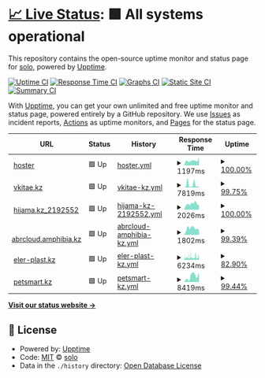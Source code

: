 # [📈 Live Status](https://solo10010.github.io/upptime): <!--live status--> **🟩 All systems operational**

This repository contains the open-source uptime monitor and status page for [solo](https://solo10010.github.io/), powered by [Upptime](https://github.com/upptime/upptime).

[![Uptime CI](https://github.com/solo10010/upptime/workflows/Uptime%20CI/badge.svg)](https://github.com/solo10010/upptime/actions?query=workflow%3A%22Uptime+CI%22)
[![Response Time CI](https://github.com/solo10010/upptime/workflows/Response%20Time%20CI/badge.svg)](https://github.com/solo10010/upptime/actions?query=workflow%3A%22Response+Time+CI%22)
[![Graphs CI](https://github.com/solo10010/upptime/workflows/Graphs%20CI/badge.svg)](https://github.com/solo10010/upptime/actions?query=workflow%3A%22Graphs+CI%22)
[![Static Site CI](https://github.com/solo10010/upptime/workflows/Static%20Site%20CI/badge.svg)](https://github.com/solo10010/upptime/actions?query=workflow%3A%22Static+Site+CI%22)
[![Summary CI](https://github.com/solo10010/upptime/workflows/Summary%20CI/badge.svg)](https://github.com/solo10010/upptime/actions?query=workflow%3A%22Summary+CI%22)

With [Upptime](https://upptime.js.org), you can get your own unlimited and free uptime monitor and status page, powered entirely by a GitHub repository. We use [Issues](https://github.com/solo10010/upptime/issues) as incident reports, [Actions](https://github.com/solo10010/upptime/actions) as uptime monitors, and [Pages](https://solo10010.github.io/upptime) for the status page.

<!--start: status pages-->
<!-- This summary is generated by Upptime (https://github.com/upptime/upptime) -->
<!-- Do not edit this manually, your changes will be overwritten -->
<!-- prettier-ignore -->
| URL | Status | History | Response Time | Uptime |
| --- | ------ | ------- | ------------- | ------ |
| <img alt="" src="https://favicons.githubusercontent.com/hoster.kz" height="13"> [hoster](https://hoster.kz/) | 🟩 Up | [hoster.yml](https://github.com/solo10010/upptime/commits/HEAD/history/hoster.yml) | <details><summary><img alt="Response time graph" src="./graphs/hoster/response-time-week.png" height="20"> 1197ms</summary><br><a href="https://solo10010.github.io/upptime/history/hoster"><img alt="Response time 1400" src="https://img.shields.io/endpoint?url=https%3A%2F%2Fraw.githubusercontent.com%2Fsolo10010%2Fupptime%2FHEAD%2Fapi%2Fhoster%2Fresponse-time.json"></a><br><a href="https://solo10010.github.io/upptime/history/hoster"><img alt="24-hour response time 2008" src="https://img.shields.io/endpoint?url=https%3A%2F%2Fraw.githubusercontent.com%2Fsolo10010%2Fupptime%2FHEAD%2Fapi%2Fhoster%2Fresponse-time-day.json"></a><br><a href="https://solo10010.github.io/upptime/history/hoster"><img alt="7-day response time 1197" src="https://img.shields.io/endpoint?url=https%3A%2F%2Fraw.githubusercontent.com%2Fsolo10010%2Fupptime%2FHEAD%2Fapi%2Fhoster%2Fresponse-time-week.json"></a><br><a href="https://solo10010.github.io/upptime/history/hoster"><img alt="30-day response time 1326" src="https://img.shields.io/endpoint?url=https%3A%2F%2Fraw.githubusercontent.com%2Fsolo10010%2Fupptime%2FHEAD%2Fapi%2Fhoster%2Fresponse-time-month.json"></a><br><a href="https://solo10010.github.io/upptime/history/hoster"><img alt="1-year response time 1400" src="https://img.shields.io/endpoint?url=https%3A%2F%2Fraw.githubusercontent.com%2Fsolo10010%2Fupptime%2FHEAD%2Fapi%2Fhoster%2Fresponse-time-year.json"></a></details> | <details><summary><a href="https://solo10010.github.io/upptime/history/hoster">100.00%</a></summary><a href="https://solo10010.github.io/upptime/history/hoster"><img alt="All-time uptime 99.99%" src="https://img.shields.io/endpoint?url=https%3A%2F%2Fraw.githubusercontent.com%2Fsolo10010%2Fupptime%2FHEAD%2Fapi%2Fhoster%2Fuptime.json"></a><br><a href="https://solo10010.github.io/upptime/history/hoster"><img alt="24-hour uptime 100.00%" src="https://img.shields.io/endpoint?url=https%3A%2F%2Fraw.githubusercontent.com%2Fsolo10010%2Fupptime%2FHEAD%2Fapi%2Fhoster%2Fuptime-day.json"></a><br><a href="https://solo10010.github.io/upptime/history/hoster"><img alt="7-day uptime 100.00%" src="https://img.shields.io/endpoint?url=https%3A%2F%2Fraw.githubusercontent.com%2Fsolo10010%2Fupptime%2FHEAD%2Fapi%2Fhoster%2Fuptime-week.json"></a><br><a href="https://solo10010.github.io/upptime/history/hoster"><img alt="30-day uptime 100.00%" src="https://img.shields.io/endpoint?url=https%3A%2F%2Fraw.githubusercontent.com%2Fsolo10010%2Fupptime%2FHEAD%2Fapi%2Fhoster%2Fuptime-month.json"></a><br><a href="https://solo10010.github.io/upptime/history/hoster"><img alt="1-year uptime 99.99%" src="https://img.shields.io/endpoint?url=https%3A%2F%2Fraw.githubusercontent.com%2Fsolo10010%2Fupptime%2FHEAD%2Fapi%2Fhoster%2Fuptime-year.json"></a></details>
| <img alt="" src="https://favicons.githubusercontent.com/vkitae.kz" height="13"> [vkitae.kz](https://vkitae.kz/) | 🟩 Up | [vkitae-kz.yml](https://github.com/solo10010/upptime/commits/HEAD/history/vkitae-kz.yml) | <details><summary><img alt="Response time graph" src="./graphs/vkitae-kz/response-time-week.png" height="20"> 7819ms</summary><br><a href="https://solo10010.github.io/upptime/history/vkitae-kz"><img alt="Response time 2933" src="https://img.shields.io/endpoint?url=https%3A%2F%2Fraw.githubusercontent.com%2Fsolo10010%2Fupptime%2FHEAD%2Fapi%2Fvkitae-kz%2Fresponse-time.json"></a><br><a href="https://solo10010.github.io/upptime/history/vkitae-kz"><img alt="24-hour response time 1935" src="https://img.shields.io/endpoint?url=https%3A%2F%2Fraw.githubusercontent.com%2Fsolo10010%2Fupptime%2FHEAD%2Fapi%2Fvkitae-kz%2Fresponse-time-day.json"></a><br><a href="https://solo10010.github.io/upptime/history/vkitae-kz"><img alt="7-day response time 7819" src="https://img.shields.io/endpoint?url=https%3A%2F%2Fraw.githubusercontent.com%2Fsolo10010%2Fupptime%2FHEAD%2Fapi%2Fvkitae-kz%2Fresponse-time-week.json"></a><br><a href="https://solo10010.github.io/upptime/history/vkitae-kz"><img alt="30-day response time 3875" src="https://img.shields.io/endpoint?url=https%3A%2F%2Fraw.githubusercontent.com%2Fsolo10010%2Fupptime%2FHEAD%2Fapi%2Fvkitae-kz%2Fresponse-time-month.json"></a><br><a href="https://solo10010.github.io/upptime/history/vkitae-kz"><img alt="1-year response time 2933" src="https://img.shields.io/endpoint?url=https%3A%2F%2Fraw.githubusercontent.com%2Fsolo10010%2Fupptime%2FHEAD%2Fapi%2Fvkitae-kz%2Fresponse-time-year.json"></a></details> | <details><summary><a href="https://solo10010.github.io/upptime/history/vkitae-kz">99.75%</a></summary><a href="https://solo10010.github.io/upptime/history/vkitae-kz"><img alt="All-time uptime 99.88%" src="https://img.shields.io/endpoint?url=https%3A%2F%2Fraw.githubusercontent.com%2Fsolo10010%2Fupptime%2FHEAD%2Fapi%2Fvkitae-kz%2Fuptime.json"></a><br><a href="https://solo10010.github.io/upptime/history/vkitae-kz"><img alt="24-hour uptime 100.00%" src="https://img.shields.io/endpoint?url=https%3A%2F%2Fraw.githubusercontent.com%2Fsolo10010%2Fupptime%2FHEAD%2Fapi%2Fvkitae-kz%2Fuptime-day.json"></a><br><a href="https://solo10010.github.io/upptime/history/vkitae-kz"><img alt="7-day uptime 99.75%" src="https://img.shields.io/endpoint?url=https%3A%2F%2Fraw.githubusercontent.com%2Fsolo10010%2Fupptime%2FHEAD%2Fapi%2Fvkitae-kz%2Fuptime-week.json"></a><br><a href="https://solo10010.github.io/upptime/history/vkitae-kz"><img alt="30-day uptime 99.84%" src="https://img.shields.io/endpoint?url=https%3A%2F%2Fraw.githubusercontent.com%2Fsolo10010%2Fupptime%2FHEAD%2Fapi%2Fvkitae-kz%2Fuptime-month.json"></a><br><a href="https://solo10010.github.io/upptime/history/vkitae-kz"><img alt="1-year uptime 99.88%" src="https://img.shields.io/endpoint?url=https%3A%2F%2Fraw.githubusercontent.com%2Fsolo10010%2Fupptime%2FHEAD%2Fapi%2Fvkitae-kz%2Fuptime-year.json"></a></details>
| <img alt="" src="https://favicons.githubusercontent.com/hijama.kz" height="13"> [hijama.kz_2192552](https://hijama.kz/) | 🟩 Up | [hijama-kz-2192552.yml](https://github.com/solo10010/upptime/commits/HEAD/history/hijama-kz-2192552.yml) | <details><summary><img alt="Response time graph" src="./graphs/hijama-kz-2192552/response-time-week.png" height="20"> 2026ms</summary><br><a href="https://solo10010.github.io/upptime/history/hijama-kz-2192552"><img alt="Response time 2300" src="https://img.shields.io/endpoint?url=https%3A%2F%2Fraw.githubusercontent.com%2Fsolo10010%2Fupptime%2FHEAD%2Fapi%2Fhijama-kz-2192552%2Fresponse-time.json"></a><br><a href="https://solo10010.github.io/upptime/history/hijama-kz-2192552"><img alt="24-hour response time 1548" src="https://img.shields.io/endpoint?url=https%3A%2F%2Fraw.githubusercontent.com%2Fsolo10010%2Fupptime%2FHEAD%2Fapi%2Fhijama-kz-2192552%2Fresponse-time-day.json"></a><br><a href="https://solo10010.github.io/upptime/history/hijama-kz-2192552"><img alt="7-day response time 2026" src="https://img.shields.io/endpoint?url=https%3A%2F%2Fraw.githubusercontent.com%2Fsolo10010%2Fupptime%2FHEAD%2Fapi%2Fhijama-kz-2192552%2Fresponse-time-week.json"></a><br><a href="https://solo10010.github.io/upptime/history/hijama-kz-2192552"><img alt="30-day response time 2109" src="https://img.shields.io/endpoint?url=https%3A%2F%2Fraw.githubusercontent.com%2Fsolo10010%2Fupptime%2FHEAD%2Fapi%2Fhijama-kz-2192552%2Fresponse-time-month.json"></a><br><a href="https://solo10010.github.io/upptime/history/hijama-kz-2192552"><img alt="1-year response time 2300" src="https://img.shields.io/endpoint?url=https%3A%2F%2Fraw.githubusercontent.com%2Fsolo10010%2Fupptime%2FHEAD%2Fapi%2Fhijama-kz-2192552%2Fresponse-time-year.json"></a></details> | <details><summary><a href="https://solo10010.github.io/upptime/history/hijama-kz-2192552">100.00%</a></summary><a href="https://solo10010.github.io/upptime/history/hijama-kz-2192552"><img alt="All-time uptime 99.74%" src="https://img.shields.io/endpoint?url=https%3A%2F%2Fraw.githubusercontent.com%2Fsolo10010%2Fupptime%2FHEAD%2Fapi%2Fhijama-kz-2192552%2Fuptime.json"></a><br><a href="https://solo10010.github.io/upptime/history/hijama-kz-2192552"><img alt="24-hour uptime 100.00%" src="https://img.shields.io/endpoint?url=https%3A%2F%2Fraw.githubusercontent.com%2Fsolo10010%2Fupptime%2FHEAD%2Fapi%2Fhijama-kz-2192552%2Fuptime-day.json"></a><br><a href="https://solo10010.github.io/upptime/history/hijama-kz-2192552"><img alt="7-day uptime 100.00%" src="https://img.shields.io/endpoint?url=https%3A%2F%2Fraw.githubusercontent.com%2Fsolo10010%2Fupptime%2FHEAD%2Fapi%2Fhijama-kz-2192552%2Fuptime-week.json"></a><br><a href="https://solo10010.github.io/upptime/history/hijama-kz-2192552"><img alt="30-day uptime 100.00%" src="https://img.shields.io/endpoint?url=https%3A%2F%2Fraw.githubusercontent.com%2Fsolo10010%2Fupptime%2FHEAD%2Fapi%2Fhijama-kz-2192552%2Fuptime-month.json"></a><br><a href="https://solo10010.github.io/upptime/history/hijama-kz-2192552"><img alt="1-year uptime 99.74%" src="https://img.shields.io/endpoint?url=https%3A%2F%2Fraw.githubusercontent.com%2Fsolo10010%2Fupptime%2FHEAD%2Fapi%2Fhijama-kz-2192552%2Fuptime-year.json"></a></details>
| <img alt="" src="https://favicons.githubusercontent.com/abrcloud.amphibia.kz" height="13"> [abrcloud.amphibia.kz](https://abrcloud.amphibia.kz/) | 🟩 Up | [abrcloud-amphibia-kz.yml](https://github.com/solo10010/upptime/commits/HEAD/history/abrcloud-amphibia-kz.yml) | <details><summary><img alt="Response time graph" src="./graphs/abrcloud-amphibia-kz/response-time-week.png" height="20"> 1802ms</summary><br><a href="https://solo10010.github.io/upptime/history/abrcloud-amphibia-kz"><img alt="Response time 1929" src="https://img.shields.io/endpoint?url=https%3A%2F%2Fraw.githubusercontent.com%2Fsolo10010%2Fupptime%2FHEAD%2Fapi%2Fabrcloud-amphibia-kz%2Fresponse-time.json"></a><br><a href="https://solo10010.github.io/upptime/history/abrcloud-amphibia-kz"><img alt="24-hour response time 1659" src="https://img.shields.io/endpoint?url=https%3A%2F%2Fraw.githubusercontent.com%2Fsolo10010%2Fupptime%2FHEAD%2Fapi%2Fabrcloud-amphibia-kz%2Fresponse-time-day.json"></a><br><a href="https://solo10010.github.io/upptime/history/abrcloud-amphibia-kz"><img alt="7-day response time 1802" src="https://img.shields.io/endpoint?url=https%3A%2F%2Fraw.githubusercontent.com%2Fsolo10010%2Fupptime%2FHEAD%2Fapi%2Fabrcloud-amphibia-kz%2Fresponse-time-week.json"></a><br><a href="https://solo10010.github.io/upptime/history/abrcloud-amphibia-kz"><img alt="30-day response time 1949" src="https://img.shields.io/endpoint?url=https%3A%2F%2Fraw.githubusercontent.com%2Fsolo10010%2Fupptime%2FHEAD%2Fapi%2Fabrcloud-amphibia-kz%2Fresponse-time-month.json"></a><br><a href="https://solo10010.github.io/upptime/history/abrcloud-amphibia-kz"><img alt="1-year response time 1929" src="https://img.shields.io/endpoint?url=https%3A%2F%2Fraw.githubusercontent.com%2Fsolo10010%2Fupptime%2FHEAD%2Fapi%2Fabrcloud-amphibia-kz%2Fresponse-time-year.json"></a></details> | <details><summary><a href="https://solo10010.github.io/upptime/history/abrcloud-amphibia-kz">99.39%</a></summary><a href="https://solo10010.github.io/upptime/history/abrcloud-amphibia-kz"><img alt="All-time uptime 99.63%" src="https://img.shields.io/endpoint?url=https%3A%2F%2Fraw.githubusercontent.com%2Fsolo10010%2Fupptime%2FHEAD%2Fapi%2Fabrcloud-amphibia-kz%2Fuptime.json"></a><br><a href="https://solo10010.github.io/upptime/history/abrcloud-amphibia-kz"><img alt="24-hour uptime 95.70%" src="https://img.shields.io/endpoint?url=https%3A%2F%2Fraw.githubusercontent.com%2Fsolo10010%2Fupptime%2FHEAD%2Fapi%2Fabrcloud-amphibia-kz%2Fuptime-day.json"></a><br><a href="https://solo10010.github.io/upptime/history/abrcloud-amphibia-kz"><img alt="7-day uptime 99.39%" src="https://img.shields.io/endpoint?url=https%3A%2F%2Fraw.githubusercontent.com%2Fsolo10010%2Fupptime%2FHEAD%2Fapi%2Fabrcloud-amphibia-kz%2Fuptime-week.json"></a><br><a href="https://solo10010.github.io/upptime/history/abrcloud-amphibia-kz"><img alt="30-day uptime 99.42%" src="https://img.shields.io/endpoint?url=https%3A%2F%2Fraw.githubusercontent.com%2Fsolo10010%2Fupptime%2FHEAD%2Fapi%2Fabrcloud-amphibia-kz%2Fuptime-month.json"></a><br><a href="https://solo10010.github.io/upptime/history/abrcloud-amphibia-kz"><img alt="1-year uptime 99.63%" src="https://img.shields.io/endpoint?url=https%3A%2F%2Fraw.githubusercontent.com%2Fsolo10010%2Fupptime%2FHEAD%2Fapi%2Fabrcloud-amphibia-kz%2Fuptime-year.json"></a></details>
| <img alt="" src="https://favicons.githubusercontent.com/eler-plast.kz" height="13"> [eler-plast.kz](https://eler-plast.kz/) | 🟩 Up | [eler-plast-kz.yml](https://github.com/solo10010/upptime/commits/HEAD/history/eler-plast-kz.yml) | <details><summary><img alt="Response time graph" src="./graphs/eler-plast-kz/response-time-week.png" height="20"> 6234ms</summary><br><a href="https://solo10010.github.io/upptime/history/eler-plast-kz"><img alt="Response time 5453" src="https://img.shields.io/endpoint?url=https%3A%2F%2Fraw.githubusercontent.com%2Fsolo10010%2Fupptime%2FHEAD%2Fapi%2Feler-plast-kz%2Fresponse-time.json"></a><br><a href="https://solo10010.github.io/upptime/history/eler-plast-kz"><img alt="24-hour response time 6499" src="https://img.shields.io/endpoint?url=https%3A%2F%2Fraw.githubusercontent.com%2Fsolo10010%2Fupptime%2FHEAD%2Fapi%2Feler-plast-kz%2Fresponse-time-day.json"></a><br><a href="https://solo10010.github.io/upptime/history/eler-plast-kz"><img alt="7-day response time 6234" src="https://img.shields.io/endpoint?url=https%3A%2F%2Fraw.githubusercontent.com%2Fsolo10010%2Fupptime%2FHEAD%2Fapi%2Feler-plast-kz%2Fresponse-time-week.json"></a><br><a href="https://solo10010.github.io/upptime/history/eler-plast-kz"><img alt="30-day response time 5832" src="https://img.shields.io/endpoint?url=https%3A%2F%2Fraw.githubusercontent.com%2Fsolo10010%2Fupptime%2FHEAD%2Fapi%2Feler-plast-kz%2Fresponse-time-month.json"></a><br><a href="https://solo10010.github.io/upptime/history/eler-plast-kz"><img alt="1-year response time 5453" src="https://img.shields.io/endpoint?url=https%3A%2F%2Fraw.githubusercontent.com%2Fsolo10010%2Fupptime%2FHEAD%2Fapi%2Feler-plast-kz%2Fresponse-time-year.json"></a></details> | <details><summary><a href="https://solo10010.github.io/upptime/history/eler-plast-kz">82.90%</a></summary><a href="https://solo10010.github.io/upptime/history/eler-plast-kz"><img alt="All-time uptime 97.02%" src="https://img.shields.io/endpoint?url=https%3A%2F%2Fraw.githubusercontent.com%2Fsolo10010%2Fupptime%2FHEAD%2Fapi%2Feler-plast-kz%2Fuptime.json"></a><br><a href="https://solo10010.github.io/upptime/history/eler-plast-kz"><img alt="24-hour uptime 80.27%" src="https://img.shields.io/endpoint?url=https%3A%2F%2Fraw.githubusercontent.com%2Fsolo10010%2Fupptime%2FHEAD%2Fapi%2Feler-plast-kz%2Fuptime-day.json"></a><br><a href="https://solo10010.github.io/upptime/history/eler-plast-kz"><img alt="7-day uptime 82.90%" src="https://img.shields.io/endpoint?url=https%3A%2F%2Fraw.githubusercontent.com%2Fsolo10010%2Fupptime%2FHEAD%2Fapi%2Feler-plast-kz%2Fuptime-week.json"></a><br><a href="https://solo10010.github.io/upptime/history/eler-plast-kz"><img alt="30-day uptime 94.79%" src="https://img.shields.io/endpoint?url=https%3A%2F%2Fraw.githubusercontent.com%2Fsolo10010%2Fupptime%2FHEAD%2Fapi%2Feler-plast-kz%2Fuptime-month.json"></a><br><a href="https://solo10010.github.io/upptime/history/eler-plast-kz"><img alt="1-year uptime 97.02%" src="https://img.shields.io/endpoint?url=https%3A%2F%2Fraw.githubusercontent.com%2Fsolo10010%2Fupptime%2FHEAD%2Fapi%2Feler-plast-kz%2Fuptime-year.json"></a></details>
| <img alt="" src="https://favicons.githubusercontent.com/petsmart.kz" height="13"> [petsmart.kz](https://petsmart.kz/) | 🟩 Up | [petsmart-kz.yml](https://github.com/solo10010/upptime/commits/HEAD/history/petsmart-kz.yml) | <details><summary><img alt="Response time graph" src="./graphs/petsmart-kz/response-time-week.png" height="20"> 8419ms</summary><br><a href="https://solo10010.github.io/upptime/history/petsmart-kz"><img alt="Response time 8419" src="https://img.shields.io/endpoint?url=https%3A%2F%2Fraw.githubusercontent.com%2Fsolo10010%2Fupptime%2FHEAD%2Fapi%2Fpetsmart-kz%2Fresponse-time.json"></a><br><a href="https://solo10010.github.io/upptime/history/petsmart-kz"><img alt="24-hour response time 13353" src="https://img.shields.io/endpoint?url=https%3A%2F%2Fraw.githubusercontent.com%2Fsolo10010%2Fupptime%2FHEAD%2Fapi%2Fpetsmart-kz%2Fresponse-time-day.json"></a><br><a href="https://solo10010.github.io/upptime/history/petsmart-kz"><img alt="7-day response time 8419" src="https://img.shields.io/endpoint?url=https%3A%2F%2Fraw.githubusercontent.com%2Fsolo10010%2Fupptime%2FHEAD%2Fapi%2Fpetsmart-kz%2Fresponse-time-week.json"></a><br><a href="https://solo10010.github.io/upptime/history/petsmart-kz"><img alt="30-day response time 8419" src="https://img.shields.io/endpoint?url=https%3A%2F%2Fraw.githubusercontent.com%2Fsolo10010%2Fupptime%2FHEAD%2Fapi%2Fpetsmart-kz%2Fresponse-time-month.json"></a><br><a href="https://solo10010.github.io/upptime/history/petsmart-kz"><img alt="1-year response time 8419" src="https://img.shields.io/endpoint?url=https%3A%2F%2Fraw.githubusercontent.com%2Fsolo10010%2Fupptime%2FHEAD%2Fapi%2Fpetsmart-kz%2Fresponse-time-year.json"></a></details> | <details><summary><a href="https://solo10010.github.io/upptime/history/petsmart-kz">99.44%</a></summary><a href="https://solo10010.github.io/upptime/history/petsmart-kz"><img alt="All-time uptime 99.44%" src="https://img.shields.io/endpoint?url=https%3A%2F%2Fraw.githubusercontent.com%2Fsolo10010%2Fupptime%2FHEAD%2Fapi%2Fpetsmart-kz%2Fuptime.json"></a><br><a href="https://solo10010.github.io/upptime/history/petsmart-kz"><img alt="24-hour uptime 100.00%" src="https://img.shields.io/endpoint?url=https%3A%2F%2Fraw.githubusercontent.com%2Fsolo10010%2Fupptime%2FHEAD%2Fapi%2Fpetsmart-kz%2Fuptime-day.json"></a><br><a href="https://solo10010.github.io/upptime/history/petsmart-kz"><img alt="7-day uptime 99.44%" src="https://img.shields.io/endpoint?url=https%3A%2F%2Fraw.githubusercontent.com%2Fsolo10010%2Fupptime%2FHEAD%2Fapi%2Fpetsmart-kz%2Fuptime-week.json"></a><br><a href="https://solo10010.github.io/upptime/history/petsmart-kz"><img alt="30-day uptime 99.44%" src="https://img.shields.io/endpoint?url=https%3A%2F%2Fraw.githubusercontent.com%2Fsolo10010%2Fupptime%2FHEAD%2Fapi%2Fpetsmart-kz%2Fuptime-month.json"></a><br><a href="https://solo10010.github.io/upptime/history/petsmart-kz"><img alt="1-year uptime 99.44%" src="https://img.shields.io/endpoint?url=https%3A%2F%2Fraw.githubusercontent.com%2Fsolo10010%2Fupptime%2FHEAD%2Fapi%2Fpetsmart-kz%2Fuptime-year.json"></a></details>

<!--end: status pages-->

[**Visit our status website →**](https://solo10010.github.io/upptime)

## 📄 License

- Powered by: [Upptime](https://github.com/upptime/upptime)
- Code: [MIT](./LICENSE) © [solo](https://solo10010.github.io/)
- Data in the `./history` directory: [Open Database License](https://opendatacommons.org/licenses/odbl/1-0/)
